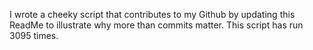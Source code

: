 I wrote a cheeky script that contributes to my Github by updating this ReadMe to illustrate why more than commits matter. This script has run 3095 times.